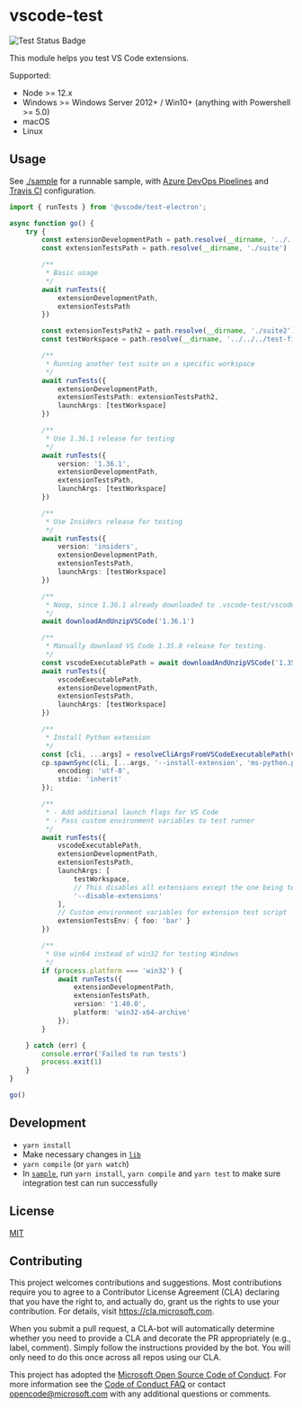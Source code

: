 # vscode-test

![Test Status Badge](https://github.com/microsoft/vscode-test/workflows/Tests/badge.svg)

This module helps you test VS Code extensions.

Supported:

- Node >= 12.x
- Windows >= Windows Server 2012+ / Win10+ (anything with Powershell >= 5.0)
- macOS
- Linux

## Usage

See [./sample](./sample) for a runnable sample, with [Azure DevOps Pipelines](https://github.com/microsoft/vscode-test/blob/master/sample/azure-pipelines.yml) and [Travis CI](https://github.com/microsoft/vscode-test/blob/master/.travis.yml) configuration.

```ts
import { runTests } from '@vscode/test-electron';

async function go() {
	try {
		const extensionDevelopmentPath = path.resolve(__dirname, '../../../')
		const extensionTestsPath = path.resolve(__dirname, './suite')

		/**
		 * Basic usage
		 */
		await runTests({
			extensionDevelopmentPath,
			extensionTestsPath
		})

		const extensionTestsPath2 = path.resolve(__dirname, './suite2')
		const testWorkspace = path.resolve(__dirname, '../../../test-fixtures/fixture1')

		/**
		 * Running another test suite on a specific workspace
		 */
		await runTests({
			extensionDevelopmentPath,
			extensionTestsPath: extensionTestsPath2,
			launchArgs: [testWorkspace]
		})

		/**
		 * Use 1.36.1 release for testing
		 */
		await runTests({
			version: '1.36.1',
			extensionDevelopmentPath,
			extensionTestsPath,
			launchArgs: [testWorkspace]
		})

		/**
		 * Use Insiders release for testing
		 */
		await runTests({
			version: 'insiders',
			extensionDevelopmentPath,
			extensionTestsPath,
			launchArgs: [testWorkspace]
		})

		/**
		 * Noop, since 1.36.1 already downloaded to .vscode-test/vscode-1.36.1
		 */
		await downloadAndUnzipVSCode('1.36.1')

		/**
		 * Manually download VS Code 1.35.0 release for testing.
		 */
		const vscodeExecutablePath = await downloadAndUnzipVSCode('1.35.0')
		await runTests({
			vscodeExecutablePath,
			extensionDevelopmentPath,
			extensionTestsPath,
			launchArgs: [testWorkspace]
		})

		/**
		 * Install Python extension
		 */
		const [cli, ...args] = resolveCliArgsFromVSCodeExecutablePath(vscodeExecutablePath);
		cp.spawnSync(cli, [...args, '--install-extension', 'ms-python.python'], {
			encoding: 'utf-8',
			stdio: 'inherit'
		});

		/**
		 * - Add additional launch flags for VS Code
		 * - Pass custom environment variables to test runner
		 */
		await runTests({
			vscodeExecutablePath,
			extensionDevelopmentPath,
			extensionTestsPath,
			launchArgs: [
				testWorkspace,
				// This disables all extensions except the one being tested
				'--disable-extensions'
			],
			// Custom environment variables for extension test script
			extensionTestsEnv: { foo: 'bar' }
		})

		/**
		 * Use win64 instead of win32 for testing Windows
		 */
		if (process.platform === 'win32') {
			await runTests({
				extensionDevelopmentPath,
				extensionTestsPath,
				version: '1.40.0',
				platform: 'win32-x64-archive'
			});
		}

	} catch (err) {
		console.error('Failed to run tests')
		process.exit(1)
	}
}

go()
```

## Development

- `yarn install`
- Make necessary changes in [`lib`](./lib)
- `yarn compile` (or `yarn watch`)
- In [`sample`](./sample), run `yarn install`, `yarn compile` and `yarn test` to make sure integration test can run successfully

## License

[MIT](LICENSE)

## Contributing

This project welcomes contributions and suggestions. Most contributions require you to agree to a
Contributor License Agreement (CLA) declaring that you have the right to, and actually do, grant us
the rights to use your contribution. For details, visit https://cla.microsoft.com.

When you submit a pull request, a CLA-bot will automatically determine whether you need to provide
a CLA and decorate the PR appropriately (e.g., label, comment). Simply follow the instructions
provided by the bot. You will only need to do this once across all repos using our CLA.

This project has adopted the [Microsoft Open Source Code of Conduct](https://opensource.microsoft.com/codeofconduct/).
For more information see the [Code of Conduct FAQ](https://opensource.microsoft.com/codeofconduct/faq/) or
contact [opencode@microsoft.com](mailto:opencode@microsoft.com) with any additional questions or comments.
